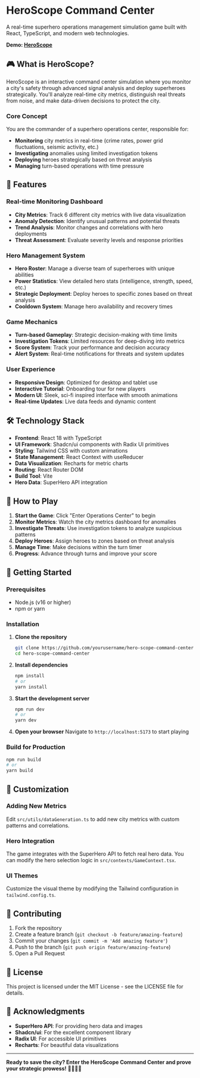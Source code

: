 # HeroScope Command Center

A real-time superhero operations management simulation game built with React, TypeScript, and modern web technologies.

**Demo: [HeroScope](https://hero-scope-command-center.lovable.app/)**

## 🎮 What is HeroScope?

HeroScope is an interactive command center simulation where you monitor a city's safety through advanced signal analysis and deploy superheroes strategically. You'll analyze real-time city metrics, distinguish real threats from noise, and make data-driven decisions to protect the city.

### Core Concept
You are the commander of a superhero operations center, responsible for:
- **Monitoring** city metrics in real-time (crime rates, power grid fluctuations, seismic activity, etc.)
- **Investigating** anomalies using limited investigation tokens
- **Deploying** heroes strategically based on threat analysis
- **Managing** turn-based operations with time pressure

## 🚀 Features

### Real-time Monitoring Dashboard
- **City Metrics**: Track 6 different city metrics with live data visualization
- **Anomaly Detection**: Identify unusual patterns and potential threats
- **Trend Analysis**: Monitor changes and correlations with hero deployments
- **Threat Assessment**: Evaluate severity levels and response priorities

### Hero Management System
- **Hero Roster**: Manage a diverse team of superheroes with unique abilities
- **Power Statistics**: View detailed hero stats (intelligence, strength, speed, etc.)
- **Strategic Deployment**: Deploy heroes to specific zones based on threat analysis
- **Cooldown System**: Manage hero availability and recovery times

### Game Mechanics
- **Turn-based Gameplay**: Strategic decision-making with time limits
- **Investigation Tokens**: Limited resources for deep-diving into metrics
- **Score System**: Track your performance and decision accuracy
- **Alert System**: Real-time notifications for threats and system updates

### User Experience
- **Responsive Design**: Optimized for desktop and tablet use
- **Interactive Tutorial**: Onboarding tour for new players
- **Modern UI**: Sleek, sci-fi inspired interface with smooth animations
- **Real-time Updates**: Live data feeds and dynamic content

## 🛠️ Technology Stack

- **Frontend**: React 18 with TypeScript
- **UI Framework**: Shadcn/ui components with Radix UI primitives
- **Styling**: Tailwind CSS with custom animations
- **State Management**: React Context with useReducer
- **Data Visualization**: Recharts for metric charts
- **Routing**: React Router DOM
- **Build Tool**: Vite
- **Hero Data**: SuperHero API integration

## 🎯 How to Play

1. **Start the Game**: Click "Enter Operations Center" to begin
2. **Monitor Metrics**: Watch the city metrics dashboard for anomalies
3. **Investigate Threats**: Use investigation tokens to analyze suspicious patterns
4. **Deploy Heroes**: Assign heroes to zones based on threat analysis
5. **Manage Time**: Make decisions within the turn timer
6. **Progress**: Advance through turns and improve your score

## 🚀 Getting Started

### Prerequisites
- Node.js (v16 or higher)
- npm or yarn

### Installation

1. **Clone the repository**
   ```bash
   git clone https://github.com/yourusername/hero-scope-command-center.git
   cd hero-scope-command-center
   ```

2. **Install dependencies**
   ```bash
   npm install
   # or
   yarn install
   ```

3. **Start the development server**
   ```bash
   npm run dev
   # or
   yarn dev
   ```

4. **Open your browser**
   Navigate to `http://localhost:5173` to start playing

### Build for Production

```bash
npm run build
# or
yarn build
```

## 🎨 Customization

### Adding New Metrics
Edit `src/utils/dataGeneration.ts` to add new city metrics with custom patterns and correlations.

### Hero Integration
The game integrates with the SuperHero API to fetch real hero data. You can modify the hero selection logic in `src/contexts/GameContext.tsx`.

### UI Themes
Customize the visual theme by modifying the Tailwind configuration in `tailwind.config.ts`.

## 🤝 Contributing

1. Fork the repository
2. Create a feature branch (`git checkout -b feature/amazing-feature`)
3. Commit your changes (`git commit -m 'Add amazing feature'`)
4. Push to the branch (`git push origin feature/amazing-feature`)
5. Open a Pull Request

## 📝 License

This project is licensed under the MIT License - see the LICENSE file for details.

## 🙏 Acknowledgments

- **SuperHero API**: For providing hero data and images
- **Shadcn/ui**: For the excellent component library
- **Radix UI**: For accessible UI primitives
- **Recharts**: For beautiful data visualizations

---

**Ready to save the city? Enter the HeroScope Command Center and prove your strategic prowess!** 🦸‍♂️🦸‍♀️
